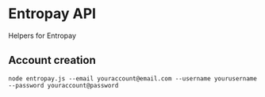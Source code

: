# Entropay API

Helpers for Entropay

## Account creation

```
node entropay.js --email youraccount@email.com --username yourusername --password youraccount@password 
```